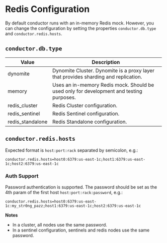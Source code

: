 # Redis Configuration

By default conductor runs with an in-memory Redis mock. However, you
can change the configuration by setting the properties `conductor.db.type` and `conductor.redis.hosts`.

## `conductor.db.type`

| Value                          | Description                                                                            |
|--------------------------------|----------------------------------------------------------------------------------------|
| dynomite                       | Dynomite Cluster. Dynomite is a proxy layer that provides sharding and replication.    |
| memory                         | Uses an in-memory Redis mock. Should be used only for development and testing purposes.|
| redis_cluster                  | Redis Cluster configuration.                                                           |
| redis_sentinel                 | Redis Sentinel configuration.                                                          |
| redis_standalone               | Redis Standalone configuration.                                                        |



## `conductor.redis.hosts`

Expected format is `host:port:rack` separated by semicolon, e.g.: 

```properties
conductor.redis.hosts=host0:6379:us-east-1c;host1:6379:us-east-1c;host2:6379:us-east-1c
```

### Auth Support

Password authentication is supported. The password should be set as the 4th param of the first host `host:port:rack:password`, e.g.:

```properties
conductor.redis.hosts=host0:6379:us-east-1c:my_str0ng_pazz;host1:6379:us-east-1c;host2:6379:us-east-1c
```


**Notes**

- In a cluster, all nodes use the same password.
- In a sentinel configuration, sentinels and redis nodes use the same password.
